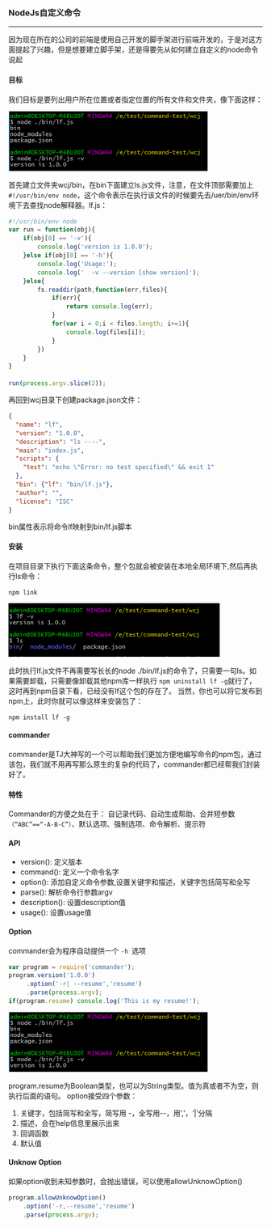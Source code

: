 ### NodeJs自定义命令
-------------------

因为现在所在的公司的前端是使用自己开发的脚手架进行前端开发的，于是对这方面提起了兴趣，但是想要建立脚手架，还是得要先从如何建立自定义的node命令说起
#### 目标
我们目标是要列出用户所在位置或者指定位置的所有文件和文件夹，像下面这样：

![Alt data](https://github.com/bestyxie/pics/blob/master/2017.05.09-blog-node-custom-command-1.png)

首先建立文件夹wcj/bin，在bin下面建立ls.js文件，注意，在文件顶部需要加上`#!/usr/bin/env node`，这个命令表示在执行该文件的时候要先去/uer/bin/env环境下去查找node解释器。lf.js：
```javascript
#!/usr/bin/env node
var run = function(obj){
    if(obj[0] == '-v'){
        console.log('version is 1.0.0');
    }else if(obj[0] == '-h'){
        console.log('Usage:');
        console.log('  -v --version [show version]');
    }else{
        fs.readdir(path,function(err,files){
            if(err){
                return console.log(err);
            }
            for(var i = 0;i < files.length; i+=1){
                console.log(files[i]);
            }
        })
    }
}

run(process.argv.slice(2));
```
再回到wcj目录下创建package.json文件：
```json
{
  "name": "lf",
  "version": "1.0.0",
  "description": "ls ----",
  "main": "index.js",
  "scripts": {
    "test": "echo \"Error: no test specified\" && exit 1"
  },
  "bin": {"lf": "bin/lf.js"},
  "author": "",
  "license": "ISC"
}
```
bin属性表示将命令lf映射到bin/lf.js脚本
#### 安装
在项目目录下执行下面这条命令，整个包就会被安装在本地全局环境下,然后再执行ls命令：
```
npm link
```

![Alt data](https://github.com/bestyxie/pics/blob/master/2017.05.09-blog-node-custom-command-2.png)

此时执行lf.js文件不再需要写长长的node ./bin/lf.js的命令了，只需要一句ls。如果需要卸载，只需要像卸载其他npm库一样执行 `npm uninstall lf -g`就行了，这时再到npm目录下看，已经没有lf这个包的存在了。
当然，你也可以将它发布到npm上，此时你就可以像这样来安装包了：
```
npm install lf -g
```
#### commander
commander是TJ大神写的一个可以帮助我们更加方便地编写命令的npm包，通过该包，我们就不用再写那么原生的复杂的代码了，commander都已经帮我们封装好了。
#### 特性
Commander的方便之处在于：
自记录代码、自动生成帮助、合并短参数`（“ABC”==“-A-B-C”）`、默认选项、强制选项、命令解析、提示符
#### API
* version(): 定义版本
* command(): 定义一个命令名字
* option(): 添加自定义命令参数,设置关键字和描述，关键字包括简写和全写
* parse(): 解析命令行参数argv
* description(): 设置description值
* usage(): 设置usage值
#### Option
commander会为程序自动提供一个 `-h `选项
```javascript
var program = require('commander');
program.version('1.0.0')
     .option('-r| --resume','resume')
     .parse(process.argv);
if(program.resume) console.log('This is my resume!');
```
![Alt data](https://github.com/bestyxie/pics/blob/master/2017.05.09-blog-node-custom-command-1.png)

program.resume为Boolean类型，也可以为String类型。值为真或者不为空，则执行后面的语句。
option接受四个参数：
1. 关键字，包括简写和全写，简写用 -，全写用--，用‘,’，‘|’分隔
2. 描述，会在help信息里展示出来
3. 回调函数
4. 默认值
#### Unknow Option
如果option收到未知参数时，会抛出错误，可以使用allowUnknowOption()
```javascript
program.allowUnknowOption()
    .option('-r,--resume','resume')
    .parse(process.argv);
```

